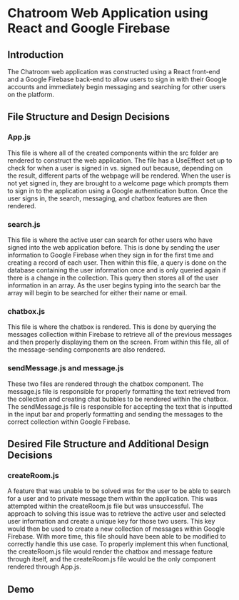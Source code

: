 # Chatroom Web Application using React and Google Firebase
## Introduction
The Chatroom web application was constructed using a React front-end and a Google Firebase back-end to allow users to sign in with their Google accounts and immediately begin messaging and searching for other users on the platform. 
## File Structure and Design Decisions
### App.js
This file is where all of the created components within the src folder are rendered to construct the web application. The file has a UseEffect set up to check for when a user is signed in vs. signed out because, depending on the result, different parts of the webpage will be rendered. When the user is not yet signed in, they are brought to a welcome page which prompts them to sign in to the application using a Google authentication button. Once the user signs in, the search, messaging, and chatbox features are then rendered. 
### search.js
This file is where the active user can search for other users who have signed into the web application before. This is done by sending the user information to Google Firebase when they sign in for the first time and creating a record of each user. Then within this file, a query is done on the database containing the user information once and is only queried again if there is a change in the collection. This query then stores all of the user information in an array. As the user begins typing into the search bar the array will begin to be searched for either their name or email. 
### chatbox.js
This file is where the chatbox is rendered. This is done by querying the messages collection within Firebase to retrieve all of the previous messages and then properly displaying them on the screen. From within this file, all of the message-sending components are also rendered. 
### sendMessage.js and message.js
These two files are rendered through the chatbox component. The message.js file is responsible for properly formatting the text retrieved from the collection and creating chat bubbles to be rendered within the chatbox. The sendMessage.js file is responsible for accepting the text that is inputted in the input bar and properly formatting and sending the messages to the correct collection within Google Firebase. 
## Desired File Structure and Additional Design Decisions
### createRoom.js
A feature that was unable to be solved was for the user to be able to search for a user and to private message them within the application. This was attempted within the createRoom.js file but was unsuccessful. The approach to solving this issue was to retrieve the active user and selected user information and create a unique key for those two users. This key would then be used to create a new collection of messages within Google Firebase. With more time, this file should have been able to be modified to correctly handle this use case. To properly implement this when functional, the createRoom.js file would render the chatbox and message feature through itself, and the createRoom.js file would be the only component rendered through App.js. 
## Demo

